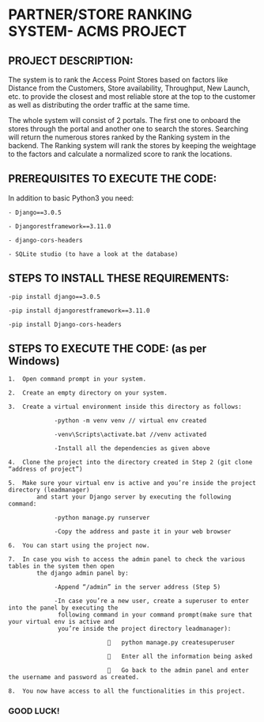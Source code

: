 # PARTNER/STORE RANKING SYSTEM- ACMS PROJECT

## PROJECT DESCRIPTION:

The system is to rank the Access Point Stores based on factors like Distance from the Customers, Store availability, Throughput, New Launch, etc. to provide the closest and most reliable store at the top to the customer as well as distributing the order traffic at the same time.

The whole system will consist of 2 portals. The first one to onboard the stores through the portal and another one to search the stores. Searching will return the numerous stores ranked by the Ranking system in the backend. The Ranking system will rank the stores by keeping the weightage to the factors and calculate a normalized score to rank the locations.

## PREREQUISITES TO EXECUTE THE CODE:

In addition to basic Python3 you need:
```
- Django==3.0.5

- Djangorestframework==3.11.0

- django-cors-headers

- SQLite studio (to have a look at the database)
```
## STEPS TO INSTALL THESE REQUIREMENTS:
```
-pip install django==3.0.5

-pip install djangorestframework==3.11.0

-pip install Django-cors-headers
```
## STEPS TO EXECUTE THE CODE: (as per Windows)
```
1.	Open command prompt in your system.

2.	Create an empty directory on your system.

3.	Create a virtual environment inside this directory as follows:

             -python -m venv venv // virtual env created

             -venv\Scripts\activate.bat //venv activated

             -Install all the dependencies as given above

4.	Clone the project into the directory created in Step 2 (git clone “address of project”)

5.	Make sure your virtual env is active and you’re inside the project directory (leadmanager)  
        and start your Django server by executing the following command:
         
             -python manage.py runserver 

             -Copy the address and paste it in your web browser

6.	You can start using the project now.

7.	In case you wish to access the admin panel to check the various tables in the system then open
        the django admin panel by:

             -Append “/admin” in the server address (Step 5)

             -In case you’re a new user, create a superuser to enter into the panel by executing the  
              following command in your command prompt(make sure that your virtual env is active and 
              you’re inside the project directory leadmanager):
              
                            	python manage.py createsuperuser

                            	Enter all the information being asked

                            	Go back to the admin panel and enter the username and password as created.

8.	You now have access to all the functionalities in this project.
```
### GOOD LUCK!

